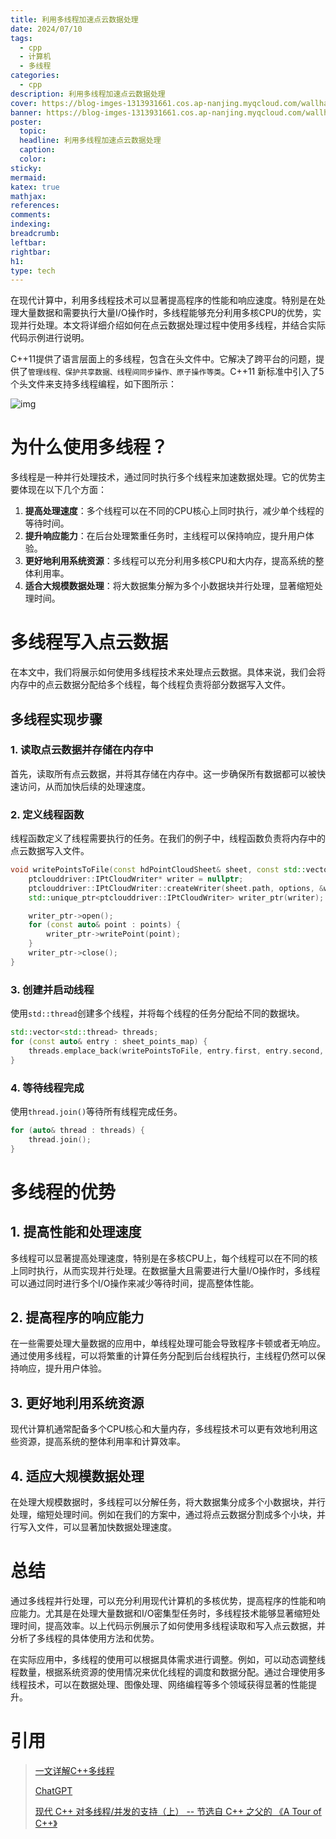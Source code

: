 ```yaml
---
title: 利用多线程加速点云数据处理
date: 2024/07/10
tags:
  - cpp
  - 计算机
  - 多线程
categories:
  - cpp
description: 利用多线程加速点云数据处理
cover: https://blog-imges-1313931661.cos.ap-nanjing.myqcloud.com/wallhaven-1ppld1.jpg
banner: https://blog-imges-1313931661.cos.ap-nanjing.myqcloud.com/wallhaven-1ppld1.jpg
poster:
  topic: 
  headline: 利用多线程加速点云数据处理
  caption: 
  color: 
sticky: 
mermaid: 
katex: true
mathjax: 
references: 
comments: 
indexing: 
breadcrumb: 
leftbar: 
rightbar: 
h1: 
type: tech
---
```


在现代计算中，利用多线程技术可以显著提高程序的性能和响应速度。特别是在处理大量数据和需要执行大量I/O操作时，多线程能够充分利用多核CPU的优势，实现并行处理。本文将详细介绍如何在点云数据处理过程中使用多线程，并结合实际代码示例进行说明。

C++11提供了语言层面上的多线程，包含在头文件<thread>中。它解决了跨平台的问题，提供了`管理线程、保护共享数据、线程间同步操作、原子操作等类`。C++11 新标准中引入了5个头文件来支持多线程编程，如下图所示：

![img](https://blog-imges-1313931661.cos.ap-nanjing.myqcloud.com/watermark%2Ctype_ZmFuZ3poZW5naGVpdGk%2Cshadow_10%2Ctext_aHR0cHM6Ly9ibG9nLmNzZG4ubmV0L1FMZWVscQ%3D%3D%2Csize_16%2Ccolor_FFFFFF%2Ct_70.png)

# 为什么使用多线程？

多线程是一种并行处理技术，通过同时执行多个线程来加速数据处理。它的优势主要体现在以下几个方面：
1. **提高处理速度**：多个线程可以在不同的CPU核心上同时执行，减少单个线程的等待时间。
2. **提升响应能力**：在后台处理繁重任务时，主线程可以保持响应，提升用户体验。
3. **更好地利用系统资源**：多线程可以充分利用多核CPU和大内存，提高系统的整体利用率。
4. **适合大规模数据处理**：将大数据集分解为多个小数据块并行处理，显著缩短处理时间。

# 多线程写入点云数据

在本文中，我们将展示如何使用多线程技术来处理点云数据。具体来说，我们会将内存中的点云数据分配给多个线程，每个线程负责将部分数据写入文件。

## 多线程实现步骤

### 1. 读取点云数据并存储在内存中

首先，读取所有点云数据，并将其存储在内存中。这一步确保所有数据都可以被快速访问，从而加快后续的处理速度。

### 2. 定义线程函数

线程函数定义了线程需要执行的任务。在我们的例子中，线程函数负责将内存中的点云数据写入文件。

```cpp
void writePointsToFile(const hdPointCloudSheet& sheet, const std::vector<hdPointFeature2>& points, const WriterOptions& options) {
    ptclouddriver::IPtCloudWriter* writer = nullptr;
    ptclouddriver::IPtCloudWriter::createWriter(sheet.path, options, &writer);
    std::unique_ptr<ptclouddriver::IPtCloudWriter> writer_ptr(writer);

    writer_ptr->open();
    for (const auto& point : points) {
        writer_ptr->writePoint(point);
    }
    writer_ptr->close();
}
```

### 3. 创建并启动线程

使用`std::thread`创建多个线程，并将每个线程的任务分配给不同的数据块。

```cpp
std::vector<std::thread> threads;
for (const auto& entry : sheet_points_map) {
    threads.emplace_back(writePointsToFile, entry.first, entry.second, writer_options);
}
```

### 4. 等待线程完成

使用`thread.join()`等待所有线程完成任务。

```cpp
for (auto& thread : threads) {
    thread.join();
}
```

# 多线程的优势

## 1. 提高性能和处理速度

多线程可以显著提高处理速度，特别是在多核CPU上，每个线程可以在不同的核上同时执行，从而实现并行处理。在数据量大且需要进行大量I/O操作时，多线程可以通过同时进行多个I/O操作来减少等待时间，提高整体性能。

## 2. 提高程序的响应能力

在一些需要处理大量数据的应用中，单线程处理可能会导致程序卡顿或者无响应。通过使用多线程，可以将繁重的计算任务分配到后台线程执行，主线程仍然可以保持响应，提升用户体验。

## 3. 更好地利用系统资源

现代计算机通常配备多个CPU核心和大量内存，多线程技术可以更有效地利用这些资源，提高系统的整体利用率和计算效率。

## 4. 适应大规模数据处理

在处理大规模数据时，多线程可以分解任务，将大数据集分成多个小数据块，并行处理，缩短处理时间。例如在我们的方案中，通过将点云数据分割成多个小块，并行写入文件，可以显著加快数据处理速度。

# 总结

通过多线程并行处理，可以充分利用现代计算机的多核优势，提高程序的性能和响应能力。尤其是在处理大量数据和I/O密集型任务时，多线程技术能够显著缩短处理时间，提高效率。以上代码示例展示了如何使用多线程读取和写入点云数据，并分析了多线程的具体使用方法和优势。

在实际应用中，多线程的使用可以根据具体需求进行调整。例如，可以动态调整线程数量，根据系统资源的使用情况来优化线程的调度和数据分配。通过合理使用多线程技术，可以在数据处理、图像处理、网络编程等多个领域获得显著的性能提升。

# 引用

> [一文详解C++多线程](https://blog.csdn.net/QLeelq/article/details/115747717)
>
> [ChatGPT](https://chatgpt.com/c/c1a6a3f9-3883-4259-bdb5-1df9b1b94d04)
>
> [现代 C++ 对多线程/并发的支持（上） -- 节选自 C++ 之父的 《A Tour of C++》](https://www.cnblogs.com/tengzijian/p/a-tour-of-cpp-modern-cpp-concurrency-1.html)